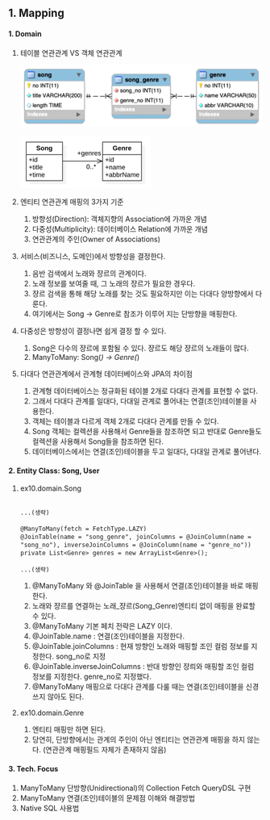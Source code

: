 ## 1. Mapping

#### 1. Domain

1. 테이블 연관관계 VS 객체 연관관계

   ![39001.png](../_resources/39001.png)

   ![39002.png](../_resources/39002.png)

2. 엔티티 연관관계 매핑의 3가지 기준
    1) 방향성(Direction): 객체지향의 Association에 가까운 개념
    2) 다중성(Multiplicity): 데이터베이스 Relation에 가까운 개념
    3) 연관관계의 주인(Owner of Associations)

3. 서비스(비즈니스, 도메인)에서 방향성을 결정한다.
    1) 음반 검색에서 노래와 쟝르의 관계이다.
    2) 노래 정보를 보여줄 때, 그 노래의 쟝르가 필요한 경우다.
    3) 쟝르 검색을 통해 해당 노래를 찾는 것도 필요하지만 이는 다대다 양방향에서 다룬다.
    4) 여기에서는 Song -> Genre로 참조가 이루어 지는 단방향을 매핑한다.

4. 다중성은 방향성이 결정나면 쉽게 결정 할 수 있다.
    1) Song은 다수의 쟝르에 포함될 수 있다. 쟝르도 해당 쟝르의 노래들이 많다.
    2) ManyToMany: Song(*) -> Genre(*)

5. 다대다 연관관계에서 관계형 데이터베이스와 JPA의 차이점
    1) 관계형 데이터베이스는 정규화된 테이블 2개로 다대다 관계를 표현할 수 없다.
    2) 그래서 다대다 관계를 일대다, 다대일 관계로 풀어내는 연결(조인)테이블을 사용한다.
    3) 객체는 테이블과 다르게 객체 2개로 다대다 관계를 만들 수 있다.
    4) Song 객체는 컬렉션을 사용해서 Genre들을 참조하면 되고 반대로 Genre들도 컬렉션을 사용해서 Song들을 참조하면 된다.
    5) 데이터베이스에서는 연결(조인)테이블을 두고 일대다, 다대일 관계로 풀어낸다.

#### 2. Entity Class: Song, User

1. ex10.domain.Song

   ```
   
   ...(생략)
   
   @ManyToMany(fetch = FetchType.LAZY)
   @JoinTable(name = "song_genre", joinColumns = @JoinColumn(name = "song_no"), inverseJoinColumns = @JoinColumn(name = "genre_no"))
   private List<Genre> genres = new ArrayList<Genre>();

   ...(생략)
   
   ```

    1) @ManyToMany 와 @JoinTable 을 사용해서 연결(조인)테이블을 바로 매핑한다.
    2) 노래와 쟝르를 연결하는 노래_쟝르(Song_Genre)엔티티 없이 매핑을 완료할 수 있다.
    3) @ManyToMany 기본 페치 전략은 LAZY 이다.
    4) @JoinTable.name : 연결(조인)테이블을 지정한다.
    5) @JoinTable.joinColumns : 현재 방향인 노래와 매핑할 조인 컬럼 정보를 지정한다. song_no로 지정
    6) @JoinTable.inverseJoinColumns : 반대 방향인 쟝릐와 매핑할 조인 컬럼 정보를 지정한다. genre_no로 지정했다.
    7) @ManyToMany 매핑으로 다대다 관계를 다룰 때는 연결(조인)테이블을 신경쓰지 않아도 된다.

2. ex10.domain.Genre
    1) 엔티티 매핑만 하면 된다.
    2) 당연히, 단방향에서는 관계의 주인이 아닌 엔티티는 연관관계 매핑을 하지 않는다. (연관관계 매핑필드 자체가 존재하지 않음)

#### 3. Tech. Focus

1. ManyToMany 단방향(Unidirectional)의 Collection Fetch QueryDSL 구현
2. ManyToMany 연결(조인)테이블의 문제점 이해와 해결방법
3. Native SQL 사용법
 
 


